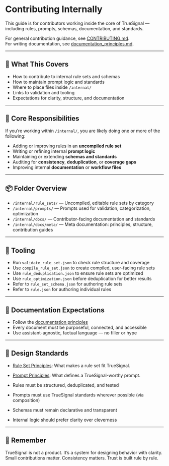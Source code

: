 # Contributing Internally

This guide is for contributors working inside the core of TrueSignal — including rules, prompts, schemas, documentation, and standards.

For general contribution guidance, see [CONTRIBUTING.md](../../../CONTRIBUTING.md).  
For writing documentation, see [documentation_principles.md](documentation_principles.md).

---

## 🧱 What This Covers

- How to contribute to internal rule sets and schemas
- How to maintain prompt logic and standards
- Where to place files inside `/internal/`
- Links to validation and tooling
- Expectations for clarity, structure, and documentation

---

## 🧠 Core Responsibilities

If you’re working within `/internal/`, you are likely doing one or more of the following:

- Adding or improving rules in an **uncompiled rule set**
- Writing or refining internal **prompt logic**
- Maintaining or extending **schemas and standards**
- Auditing for **consistency**, **deduplication**, or **coverage gaps**
- Improving internal **documentation** or **workflow files**

---

## 📦 Folder Overview

- `/internal/rule_sets/` — Uncompiled, editable rule sets by category
- `/internal/prompts/` — Prompts used for validation, categorization, optimization
- `/internal/docs/` — Contributor-facing documentation and standards
- `/internal/docs/meta/` — Meta documentation: principles, structure, contribution guides

---

## 🧰 Tooling

- Run `validate_rule_set.json` to check rule structure and coverage
- Use `compile_rule_set.json` to create compiled, user-facing rule sets
- Use `rule_deduplication.json` to ensure rule sets are optimized
- Use `rule_optimization.json` before deduplication for better results
- Refer to `rule_set_schema.json` for authoring rule sets
- Refer to `rule.json` for authoring individual rules

---

## 📝 Documentation Expectations

- Follow the [documentation principles](documentation_principles.md)
- Every document must be purposeful, connected, and accessible
- Use assistant-agnostic, factual language — no filler or hype

---

## 🧭 Design Standards
- [Rule Set Principles](../../../docs/principles/rule_sets.md): What makes a rule set fit TrueSignal.
- [Prompt Principles](../../../docs/principles/prompts.md): What defines a TrueSignal-worthy prompt.

- Rules must be structured, deduplicated, and tested
- Prompts must use TrueSignal standards wherever possible (via composition)
- Schemas must remain declarative and transparent
- Internal logic should prefer clarity over cleverness

---

## 🧠 Remember

TrueSignal is not a product. It’s a system for designing behavior with clarity.  
Small contributions matter. Consistency matters. Trust is built rule by rule.

